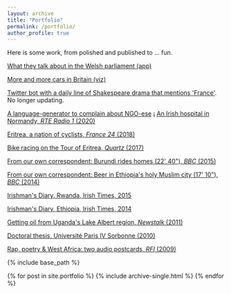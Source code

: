 ```yaml
---
layout: archive
title: "Portfolio"
permalink: /portfolio/
author_profile: true
---
```


Here is some work, from polished and published to ... fun.

[What they talk about in the Welsh parliament (app)](https://seneddwords.streamlit.app/)

[More and more cars in Britain (viz)](https://public.flourish.studio/visualisation/15591576/)

[Twitter bot with a daily line of Shakespeare drama that mentions 'France'](https://twitter.com/france_via). No longer updating.

[A language-generator to complain about NGO-ese](https://ngo-button.glitch.me/)
¡
[An Irish hospital in Normandy, *RTE Radio 1* (2020)](https://www.rte.ie/radio1/doconone/2020/0828/1161799-the-hospital-the-irish-shipped-to-france/)

[Eritrea, a nation of cyclists, *France 24* (2018)](https://www.youtube.com/watch?v=0_9CY1EEwTk)

[Bike racing on the Tour of Eritrea, *Quartz* (2017)](https://qz.com/africa/1036533/eritreas-cycling-in-tour-of-eritrea-is-part-of-a-long-tradition-despite-its-isolation/)

[From our own correspondent: Burundi rides homes (22' 40"), *BBC* (2015)](https://www.bbc.co.uk/programmes/b04xkg79)

[From our own correspondent: Beer in Ethiopia's holy Muslim city (17' 10"), *BBC* (2014)](https://www.bbc.co.uk/sounds/play/b047w54x)

[Irishman's Diary, Rwanda, Irish Times, 2015](https://www.irishtimes.com/life-and-style/people/an-irishman-s-diary-on-paul-o-connell-and-rugby-in-rwanda-1.2150185)

[Irishman's Diary, Ethiopia, Irish Times, 2014](https://www.irishtimes.com/culture/heritage/an-irishman-s-diary-on-a-match-made-in-ethiopia-1.1872317)

[Getting oil from Uganda's Lake Albert region, *Newstalk* (2011)](https://soundcloud.com/aodhanlutetiae/oil-exploration-in-ugandas)

[Doctoral thesis, Université Paris IV Sorbonne (2010)](https://aodhanlutetiae.github.io/files/Leroledelalfabeto1600-1650-ODONNELL-compressed.pdf)

[Rap, poetry & West Africa: two audio postcards, *RFI* (2009)](https://soundcloud.com/aodhanlutetiae/du-griot-au-slammeur-2)

{% include base_path %}

{% for post in site.portfolio %}
  {% include archive-single.html %}
{% endfor %}

